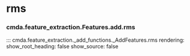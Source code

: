 # rms

### cmda.feature_extraction.Features.add.rms
::: cmda.feature_extraction._add_functions._AddFeatures.rms
    rendering:
      show_root_heading: false
      show_source: false